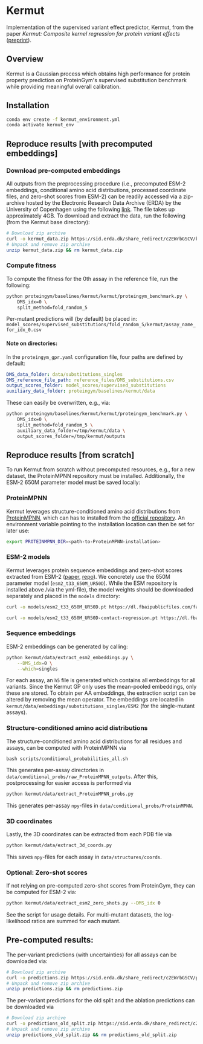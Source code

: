 # Kermut

Implementation of the supervised variant effect predictor, Kermut, from the paper _Kermut: Composite kernel regression for protein variant effects_ ([preprint](https://www.biorxiv.org/content/10.1101/2024.05.28.596219v1)).


## Overview
Kermut is a Gaussian process which obtains high performance for protein property prediction on ProteinGym's supervised substitution benchmark while providing meaningful overall calibration.

## Installation

```bash
conda env create -f kermut_environment.yml
conda activate kermut_env
```

## Reproduce results [with precomputed embeddings]


### Download pre-computed embeddings

All outputs from the preprocessing procedure (i.e., precomputed ESM-2 embeddings, conditional amino acid distributions, processed coordinate files, and zero-shot scores from ESM-2) can be readily accessed via a zip-archive hosted by the Electronic Research Data Archive (ERDA) by the University of Copenhagen using the following [link](https://sid.erda.dk/sharelink/c2EWrbGSCV). The file takes up approximately 4GB. To download and extract the data, run the following (from the Kermut base directory):

```bash
# Download zip archive
curl -o kermut_data.zip https://sid.erda.dk/share_redirect/c2EWrbGSCV/kermut_data.zip
# Unpack and remove zip archive
unzip kermut_data.zip && rm kermut_data.zip
```

### Compute fitness 

To compute the fitness for the 0th assay in the reference file, run the following:

```bash
python proteingym/baselines/kermut/kermut/proteingym_benchmark.py \
    DMS_idx=0 \
    split_method=fold_random_5
```

Per-mutant predictions will (by default) be placed in: 
`model_scores/supervised_substitutions/fold_random_5/kermut/assay_name_for_idx_0.csv`

#### Note on directories:
In the `proteingym_gpr.yaml` configuration file, four paths are defined by default:
```yaml
DMS_data_folder: data/substitutions_singles
DMS_reference_file_path: reference_files/DMS_substitutions.csv
output_scores_folder: model_scores/supervised_substitutions
auxiliary_data_folder: proteingym/baselines/kermut/data
```
These can easily be overwritten, e.g., via:
```bash
python proteingym/baselines/kermut/kermut/proteingym_benchmark.py \
    DMS_idx=0 \
    split_method=fold_random_5 \
    auxiliary_data_folder=/tmp/kermut/data \
    output_scores_folder=/tmp/kermut/outputs
```


## Reproduce results [from scratch]
To run Kermut from scratch without precomputed resources, e.g., for a new dataset, the ProteinMPNN repository must be installed. Additionally, the ESM-2 650M parameter model must be saved locally: 
### ProteinMPNN
Kermut leverages structure-conditioned amino acid distributions from [ProteinMPNN](https://www.science.org/doi/10.1126/science.add2187), which can has to installed from the [official repository](https://github.com/dauparas/ProteinMPNN). An environment variable pointing to the installation location can then be set for later use:

```bash
export PROTEINMPNN_DIR=<path-to-ProteinMPNN-installation>
```

### ESM-2 models 
Kermut leverages protein sequence embeddings and zero-shot scores extracted from ESM-2 ([paper](https://www.science.org/doi/10.1126/science.ade2574), [repo](https://github.com/facebookresearch/esm)). We concretely use the 650M parameter model (`esm2_t33_650M_UR50D`). While the ESM repository is installed above /via the yml-file), the model weights should be downloaded separately and placed in the `models` directory:

```bash
curl -o models/esm2_t33_650M_UR50D.pt https://dl.fbaipublicfiles.com/fair-esm/models/esm2_t33_650M_UR50D.pt

curl -o models/esm2_t33_650M_UR50D-contact-regression.pt https://dl.fbaipublicfiles.com/fair-esm/regression/esm2_t33_650M_UR50D-contact-regression.pt
```

### Sequence embeddings
ESM-2 embeddings can be generated by calling:
```bash
python kermut/data/extract_esm2_embeddings.py \
    --DMS_idx=0 \
    --which=singles
```
For each assay, an `h5` file is generated which contains all embeddings for all variants. Since the Kermut GP only uses the mean-pooled embeddings, only these are stored. To obtain per AA embeddings, the extraction script can be altered by removing the mean operator.
The embeddings are located in `kermut/data/embeddings/substitutions_singles/ESM2` (for the single-mutant assays).


### Structure-conditioned amino acid distributions

The structure-conditioned amino acid distributions for all residues and assays, can be computed with ProteinMPNN via

```
bash scripts/conditional_probabilities_all.sh
```
This generates per-assay directories in `data/conditional_probs/raw_ProteinMPNN_outputs`. After this, postprocessing for easier access is performed via
```bash
python kermut/data/extract_ProteinMPNN_probs.py
```
This generates per-assay `npy`-files in `data/conditional_probs/ProteinMPNN`.

### 3D coordinates
Lastly, the 3D coordinates can be extracted from each PDB file via
```bash
python kermut/data/extract_3d_coords.py
```
This saves `npy`-files for each assay in `data/structures/coords`. 

### Optional: Zero-shot scores
If not relying on pre-computed zero-shot scores from ProteinGym, they can be computed for ESM-2 via:
```bash
python kermut/data/extract_esm2_zero_shots.py --DMS_idx 0
```
See the script for usage details. For multi-mutant datasets, the log-likelihood ratios are summed for each mutant.

## Pre-computed results:

The per-variant predictions (with uncertainties) for all assays can be downloaded via:

```bash
# Download zip archive
curl -o predictions.zip https://sid.erda.dk/share_redirect/c2EWrbGSCV/predictions.zip
# Unpack and remove zip archive
unzip predictions.zip && rm predictions.zip
```

The per-variant predictions for the old split and the ablation predictions can be downloaded via 

```bash
# Download zip archive
curl -o predictions_old_split.zip https://sid.erda.dk/share_redirect/c2EWrbGSCV/predictions_old_split.zip
# Unpack and remove zip archive
unzip predictions_old_split.zip && rm predictions_old_split.zip
```


